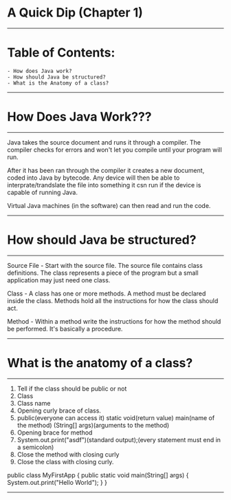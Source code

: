 # A Quick Dip (Chapter 1)
-----------------------------------------------------
# Table of Contents:
    - How does Java work?
    - How should Java be structured? 
    - What is the Anatomy of a class? 
-----------------------------------------------------

# How Does Java Work???
-----------------------------------------------------
Java takes the source document and runs it through a compiler. The compiler checks for errors and 
won't let you compile until your program will run. 

After it has been ran through the compiler it creates a new document, coded into Java by bytecode.
Any device will then be able to interprate/trandslate the file into something it csn run if the device is capable of running Java. 

Virtual Java machines (in the software) can then read and run the code.

------------------------------------------------------

# How should Java be structured?
------------------------------------------------------
Source File - Start with the source file. The source file contains class definitions. The class represents a piece of the program but a small application may just need one class. 

Class - A class has one or more methods. A method must be declared inside the class. Methods hold all the instructions for how the class should act. 

Method - Within a method write the instructions for how the method should be performed. It's basically a procedure.

------------------------------------------------------

# What is the anatomy of a class? 
------------------------------------------------------
1. Tell if the class should be public or not
2. Class 
3. Class name
4. Opening curly brace of class.
5. public(everyone can access it) static void(return value) main(name of the method) (String[] args)(arguments to the method)
6. Opening brace for method
7. System.out.print("asdf")(standard output);(every statement must end in a semicolon)
8. Close the method with closing curly
9. Close the class with closing curly. 
 
public class MyFirstApp { 
    public static void main(String[] args) {
        System.out.print("Hello World");
    }
}

------------------------------------------------------

